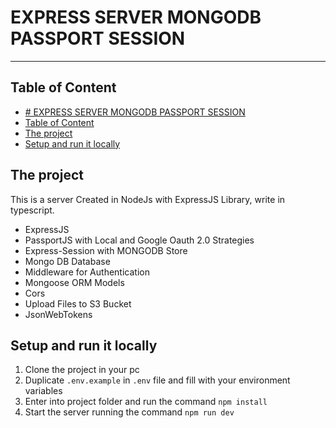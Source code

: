 # EXPRESS SERVER MONGODB PASSPORT SESSION 
---
## Table of Content
- [# EXPRESS SERVER MONGODB PASSPORT SESSION](#-express-server-mongodb-passport-session)
- [Table of Content](#table-of-content)
- [The project](#the-project)
- [Setup and run it locally](#setup-and-run-it-locally)
## The project

This is a server Created in NodeJs with ExpressJS Library, write in typescript. 
- ExpressJS
- PassportJS with Local and Google Oauth 2.0 Strategies 
- Express-Session with MONGODB Store
- Mongo DB Database
- Middleware for Authentication
- Mongoose ORM Models 
- Cors
- Upload Files to S3 Bucket
- JsonWebTokens 

## Setup and run it locally
  1. Clone the project in your pc 
  2. Duplicate `.env.example` in `.env` file and fill with your environment variables
  3. Enter into project folder and run the command `npm install`
  4. Start the server running the command `npm run dev`
